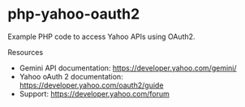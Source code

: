 php-yahoo-oauth2
================

Example PHP code to access Yahoo APIs using OAuth2.

Resources
* Gemini API documentation: https://developer.yahoo.com/gemini/
* Yahoo oAuth 2 documentation:  https://developer.yahoo.com/oauth2/guide
* Support: https://developer.yahoo.com/forum



